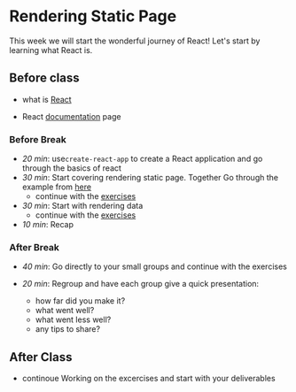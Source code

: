 # Rendering Static Page

This week we will start the wonderful journey of React! Let's start by learning what React is.

## Before class

- what is [React](https://hackyourfuture.github.io/study/#/react/README.md)

- React [documentation](https://reactjs.org/) page



### Before Break

- _20 min_: use`create-react-app` to create a React application and go through the basics of react 
- _30 min_: Start covering rendering static page. Together Go through the example from [here](../1-rendering-static-pages/html-to-components/examples/portfolio-card/) 
  - continue with the [exercises](../1-rendering-static-pages/html-to-components/exercises/)
- _30 min_: Start with rendering data
  - continue with the [exercises](component-based-design/2-rendering-data/excercise.md)
- _10 min_: Recap

### After Break

- _40 min_: Go directly to your small groups and continue with the exercises

- _20 min_: Regroup and have each group give a quick presentation:
  - how far did you make it?
  - what went well?
  - what went less well?
  - any tips to share?

## After Class

- continoue Working on the excercises and start with your deliverables 
